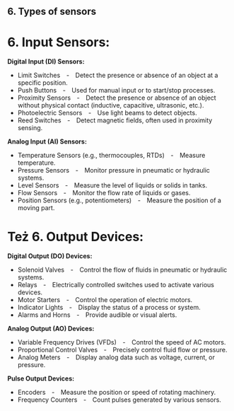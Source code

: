<h2>6. Types of sensors</h2>
<h1>6. Input Sensors: </h1>

**Digital Input (DI) Sensors:**  

* Limit Switches  -  Detect the presence or absence of an object at a specific position.  
* Push Buttons  -  Used for manual input or to start/stop processes.  
* Proximity Sensors  -  Detect the presence or absence of an object without physical contact (inductive, capacitive, ultrasonic, etc.).  
* Photoelectric Sensors  -  Use light beams to detect objects.  
* Reed Switches  -  Detect magnetic fields, often used in proximity sensing.  

**Analog Input (AI) Sensors:**  

* Temperature Sensors (e.g., thermocouples, RTDs)  -  Measure temperature.  
* Pressure Sensors  -  Monitor pressure in pneumatic or hydraulic systems.  
* Level Sensors  -  Measure the level of liquids or solids in tanks.  
* Flow Sensors  -  Monitor the flow rate of liquids or gases.  
* Position Sensors (e.g., potentiometers)  -  Measure the position of a moving part.  

<h1>Też 6. Output Devices:</h1>

**Digital Output (DO) Devices:**

* Solenoid Valves  -  Control the flow of fluids in pneumatic or hydraulic systems.    
* Relays  -  Electrically controlled switches used to activate various devices.    
* Motor Starters  -  Control the operation of electric motors.    
* Indicator Lights  -  Display the status of a process or system.    
* Alarms and Horns  -  Provide audible or visual alerts.    

**Analog Output (AO) Devices:**

* Variable Frequency Drives (VFDs)  -  Control the speed of AC motors.    
* Proportional Control Valves  -  Precisely control fluid flow or pressure.    
* Analog Meters  -  Display analog data such as voltage, current, or pressure.  

**Pulse Output Devices:**

* Encoders  -  Measure the position or speed of rotating machinery.  
* Frequency Counters  -  Count pulses generated by various sensors.


